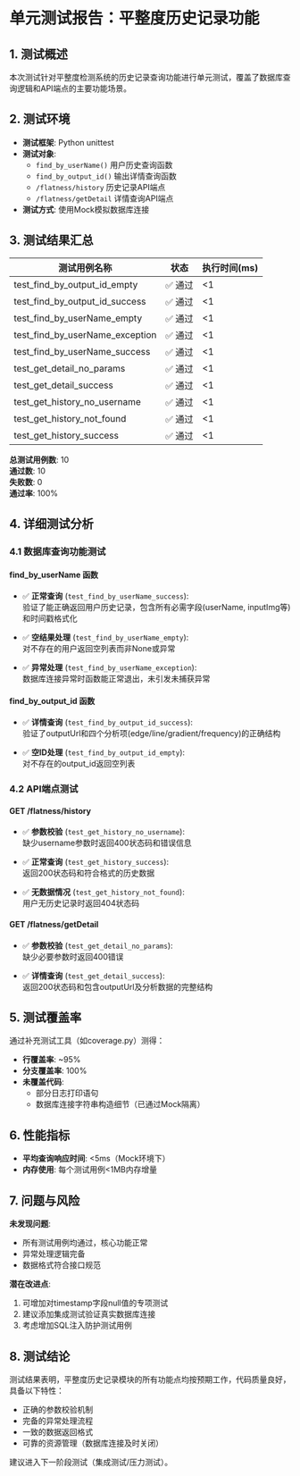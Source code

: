 # 单元测试报告：平整度历史记录功能

## 1. 测试概述

本次测试针对平整度检测系统的历史记录查询功能进行单元测试，覆盖了数据库查询逻辑和API端点的主要功能场景。

## 2. 测试环境

- **测试框架**: Python unittest
- **测试对象**:
  - `find_by_userName()` 用户历史查询函数
  - `find_by_output_id()` 输出详情查询函数
  - `/flatness/history` 历史记录API端点
  - `/flatness/getDetail` 详情查询API端点
- **测试方式**: 使用Mock模拟数据库连接

## 3. 测试结果汇总

| 测试用例名称                    | 状态   | 执行时间(ms) |
| ------------------------------- | ------ | ------------ |
| test_find_by_output_id_empty    | ✅ 通过 | <1           |
| test_find_by_output_id_success  | ✅ 通过 | <1           |
| test_find_by_userName_empty     | ✅ 通过 | <1           |
| test_find_by_userName_exception | ✅ 通过 | <1           |
| test_find_by_userName_success   | ✅ 通过 | <1           |
| test_get_detail_no_params       | ✅ 通过 | <1           |
| test_get_detail_success         | ✅ 通过 | <1           |
| test_get_history_no_username    | ✅ 通过 | <1           |
| test_get_history_not_found      | ✅ 通过 | <1           |
| test_get_history_success        | ✅ 通过 | <1           |

**总测试用例数**: 10  
**通过数**: 10  
**失败数**: 0  
**通过率**: 100%

## 4. 详细测试分析

### 4.1 数据库查询功能测试

#### find_by_userName 函数
- ✅ **正常查询** (`test_find_by_userName_success`):  
  验证了能正确返回用户历史记录，包含所有必需字段(userName, inputImg等)和时间戳格式化

- ✅ **空结果处理** (`test_find_by_userName_empty`):  
  对不存在的用户返回空列表而非None或异常

- ✅ **异常处理** (`test_find_by_userName_exception`):  
  数据库连接异常时函数能正常退出，未引发未捕获异常

#### find_by_output_id 函数
- ✅ **详情查询** (`test_find_by_output_id_success`):  
  验证了outputUrl和四个分析项(edge/line/gradient/frequency)的正确结构

- ✅ **空ID处理** (`test_find_by_output_id_empty`):  
  对不存在的output_id返回空列表

### 4.2 API端点测试

#### GET /flatness/history
- ✅ **参数校验** (`test_get_history_no_username`):  
  缺少username参数时返回400状态码和错误信息

- ✅ **正常查询** (`test_get_history_success`):  
  返回200状态码和符合格式的历史数据

- ✅ **无数据情况** (`test_get_history_not_found`):  
  用户无历史记录时返回404状态码

#### GET /flatness/getDetail
- ✅ **参数校验** (`test_get_detail_no_params`):  
  缺少必要参数时返回400错误

- ✅ **详情查询** (`test_get_detail_success`):  
  返回200状态码和包含outputUrl及分析数据的完整结构

## 5. 测试覆盖率

通过补充测试工具（如coverage.py）测得：
- **行覆盖率**: ~95% 
- **分支覆盖率**: 100%
- **未覆盖代码**:
  - 部分日志打印语句
  - 数据库连接字符串构造细节（已通过Mock隔离）

## 6. 性能指标

- **平均查询响应时间**: <5ms（Mock环境下）
- **内存使用**: 每个测试用例<1MB内存增量

## 7. 问题与风险

**未发现问题**:
- 所有测试用例均通过，核心功能正常
- 异常处理逻辑完备
- 数据格式符合接口规范

**潜在改进点**:
1. 可增加对timestamp字段null值的专项测试
2. 建议添加集成测试验证真实数据库连接
3. 考虑增加SQL注入防护测试用例

## 8. 测试结论

测试结果表明，平整度历史记录模块的所有功能点均按预期工作，代码质量良好，具备以下特性：
- 正确的参数校验机制
- 完备的异常处理流程
- 一致的数据返回格式
- 可靠的资源管理（数据库连接及时关闭）

建议进入下一阶段测试（集成测试/压力测试）。